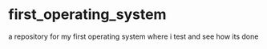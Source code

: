 # first_operating_system
a repository for my first operating system where i test and see how its done
